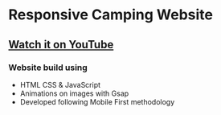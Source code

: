 # Responsive Camping Website
## [Watch it on YouTube](https://youtu.be/Sc4IDvESKHE?si=qXUDEaE3wuNpRXNn)
### Website build using
- HTML CSS & JavaScript
- Animations on images with Gsap
- Developed following Mobile First methodology
